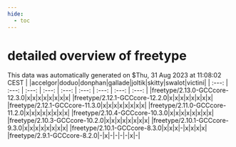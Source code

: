 ```yaml
---
hide:
  - toc
---
```


detailed overview of freetype
=============================


This data was automatically generated on $Thu, 31 Aug 2023 at 11:08:02 CEST
| |accelgor|doduo|donphan|gallade|joltik|skitty|swalot|victini|
| :---: | :---: | :---: | :---: | :---: | :---: | :---: | :---: | :---: |
|freetype/2.13.0-GCCcore-12.3.0|x|x|x|x|x|x|x|x|
|freetype/2.12.1-GCCcore-12.2.0|x|x|x|x|x|x|x|x|
|freetype/2.12.1-GCCcore-11.3.0|x|x|x|x|x|x|x|x|
|freetype/2.11.0-GCCcore-11.2.0|x|x|x|x|x|x|x|x|
|freetype/2.10.4-GCCcore-10.3.0|x|x|x|x|x|x|x|x|
|freetype/2.10.3-GCCcore-10.2.0|x|x|x|x|x|x|x|x|
|freetype/2.10.1-GCCcore-9.3.0|x|x|x|x|x|x|x|x|
|freetype/2.10.1-GCCcore-8.3.0|x|x|x|-|x|x|x|x|
|freetype/2.9.1-GCCcore-8.2.0|-|x|-|-|-|-|x|-|
